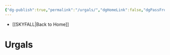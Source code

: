 ```yaml
---
{"dg-publish":true,"permalink":"/urgals/","dgHomeLink":false,"dgPassFrontmatter":false}
---
```


- [[SKYFALL|Back to Home]]

# Urgals

